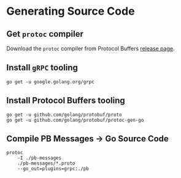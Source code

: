 # Generating Source Code

## Get `protoc` compiler
Download the `protoc` compiler from Protocol Buffers [release page](https://github.com/protocolbuffers/protobuf/releases).

## Install `gRPC` tooling

```
go get -u google.golang.org/grpc
```

## Install Protocol Buffers tooling 

```
go get -u github.com/golang/protobuf/proto
go get -u github.com/golang/protobuf/protoc-gen-go

```

## Compile PB Messages -> Go Source Code
```
protoc 
    -I ./pb-messages
    ./pb-messages/*.proto
    --go_out=plugins=grpc:./pb
```
